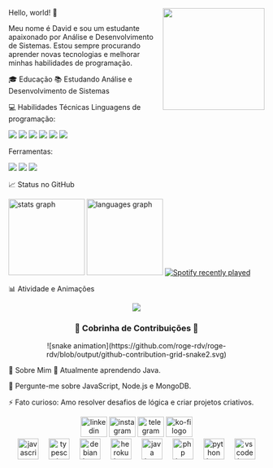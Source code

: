 Hello, world! 👋
<img align="right" src="https://media.giphy.com/media/v1.Y2lkPTc5MGI3NjExMGpzOXJuenhieGVzMjE0NTA3cjlxOGo0d3RyZ3ZkMzBhcG00Z2YzOSZlcD12MV9naWZzX3NlYXJjaCZjdD1n/KGd6ns7MR1gPCRT52z/giphy.gif" width="200"/>

Meu nome é David e sou um estudante apaixonado por Análise e Desenvolvimento de Sistemas. Estou sempre procurando aprender novas tecnologias e melhorar minhas habilidades de programação.

🎓 Educação
📚 Estudando Análise e Desenvolvimento de Sistemas

💻 Habilidades Técnicas
Linguagens de programação:
<div align="left">
<img src="https://img.shields.io/badge/HTML-e06b12?style=for-the-badge&logo=html5&logoColor=white" />
<img src="https://img.shields.io/badge/CSS-1283e0?&style=for-the-badge&logo=css3&logoColor=white" />
<img src="https://img.shields.io/badge/JavaScript-F7DF1E?style=for-the-badge&logo=javascript&logoColor=414141" />
<img src="https://img.shields.io/badge/Node.js-43853D?style=for-the-badge&logo=node.js&logoColor=white"/>
<img src="https://img.shields.io/badge/TypeScript-007ACC?style=for-the-badge&logo=typescript&logoColor=white"/>
<img src="https://img.shields.io/badge/python-3670A0?style=for-the-badge&logo=python&logoColor=ffdd54"/>
</div>

Ferramentas:
<div align="left">
<img src="https://img.shields.io/badge/GitHub-100000?style=for-the-badge&logo=github&logoColor=white" />
<img src="https://img.shields.io/badge/Jenkins-D24939?style=for-the-badge&logo=Jenkins&logoColor=white" />
<img src="https://img.shields.io/badge/Visual%20Studio%20Code-007ACC?logo=visualstudiocode&logoColor=fff&style=plastic" />
</div>

📈 Status no GitHub
<div align="left">
<img src="https://github-readme-stats.vercel.app/api?username=roge-rdv&hide_title=false&hide_rank=false&show_icons=true&include_all_commits=true&count_private=true&disable_animations=false&theme=dracula&locale=en&hide_border=false" height="150" alt="stats graph"  />
<img src="https://github-readme-stats.vercel.app/api/top-langs?username=roge-rdv&locale=en&hide_title=false&layout=compact&card_width=320&langs_count=5&theme=dracula&hide_border=false" height="150" alt="languages graph"  />
<a href="https://open.spotify.com/user/Roge_rdv">
<img src="https://spotify-recently-played-readme.vercel.app/api?user=31xixcz4vmvixa6gfmewqlmz6azq" alt="Spotify recently played"  />
</a>
</div>

📊 Atividade e Animações
<p align="center">
<img src="https://profile-counter.glitch.me/roge-rdv/count.svg" />
</p>

<div align="center">
<h3>🐍 Cobrinha de Contribuições 🐍</h3>
![snake animation](https://github.com/roge-rdv/roge-rdv/blob/output/github-contribution-grid-snake2.svg)
</div>

🎨 Sobre Mim
🌱 Atualmente aprendendo Java.

💬 Pergunte-me sobre JavaScript, Node.js e MongoDB.

⚡ Fato curioso: Amo resolver desafios de lógica e criar projetos criativos.

<div align="center">
<a href="https://www.google.com/search?q=https://www.linkedin.com/in/seu-linkedin-aqui/"><img src="https://raw.githubusercontent.com/maurodesouza/profile-readme-generator/master/src/assets/icons/social/linkedin/default.svg" width="52" height="40" alt="linkedin logo"  /></a>
<a href="https://instagram.com/roge_rdv"><img src="https://raw.githubusercontent.com/maurodesouza/profile-readme-generator/master/src/assets/icons/social/instagram/default.svg" width="52" height="40" alt="instagram logo"  /></a>
<a href="https://t.me/roge_rdv"><img src="https://raw.githubusercontent.com/maurodesouza/profile-readme-generator/master/src/assets/icons/social/telegram/default.svg" width="52" height="40" alt="telegram logo"  /></a>
<a href="https://ko-fi.com/rogerdv"><img src="https://raw.githubusercontent.com/maurodesouza/profile-readme-generator/master/src/assets/icons/social/ko-fi/default.svg" width="52" height="40" alt="ko-fi logo" /></a>

<div align="center">
<img src="https://cdn.jsdelivr.net/gh/devicons/devicon/icons/javascript/javascript-original.svg" height="41" alt="javascript logo"  />
<img width="12" />
<img src="https://cdn.jsdelivr.net/gh/devicons/devicon/icons/typescript/typescript-original.svg" height="41" alt="typescript logo"  />
<img width="12" />
<img src="https://cdn.jsdelivr.net/gh/devicons/devicon/icons/debian/debian-original.svg" height="41" alt="debian logo"  />
<img width="12" />
<img src="https://cdn.jsdelivr.net/gh/devicons/devicon/icons/heroku/heroku-original.svg" height="41" alt="heroku logo"  />
<img width="12" />
<img src="https://cdn.jsdelivr.net/gh/devicons/devicon/icons/java/java-original.svg" height="41" alt="java logo"  />
<img width="12" />
<img src="https://cdn.jsdelivr.net/gh/devicons/devicon/icons/php/php-original.svg" height="41" alt="php logo"  />
<img width="12" />
<img src="https://cdn.jsdelivr.net/gh/devicons/devicon/icons/python/python-original.svg" height="41" alt="python logo"  />
<img width="12" />
<img src="https://cdn.jsdelivr.net/gh/devicons/devicon/icons/vscode/vscode-original.svg" height="41" alt="vscode logo"  />
</div>
